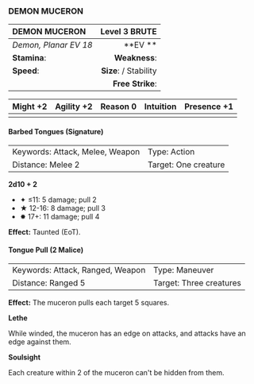 ### DEMON MUCERON

| DEMON MUCERON         |      **Level 3 BRUTE** |
| :-------------------- | ---------------------: |
| *Demon, Planar EV 18* |            \*\*EV \*\* |
| **Stamina**:          |          **Weakness**: |
| **Speed**:            | **Size**:  / Stability |
|                       |       **Free Strike**: |

| **Might** +2 | **Agility** +2 | **Reason** 0 | **Intuition** | **Presence** +1 |
| ------------ | -------------- | ------------ | ------------- | --------------- |
|              |                |              |               |                 |

#### Barbed Tongues (Signature)

|                                 |                      |
| :------------------------------ | :------------------- |
| Keywords: Attack, Melee, Weapon | Type: Action         |
| Distance: Melee 2               | Target: One creature |

**2d10 + 2**

- ✦ ≤11: 5 damage; pull 2
- ★ 12-16: 8 damage; pull 3
- ✸ 17+: 11 damage; pull 4

**Effect:** Taunted (EoT).

#### Tongue Pull (2 Malice)

|                                  |                         |
| :------------------------------- | :---------------------- |
| Keywords: Attack, Ranged, Weapon | Type: Maneuver          |
| Distance: Ranged 5               | Target: Three creatures |

**Effect:** The muceron pulls each target 5 squares.

**Lethe**

While winded, the muceron has an edge on attacks, and attacks have an edge against them.

**Soulsight**

Each creature within 2 of the muceron can't be hidden from them.
